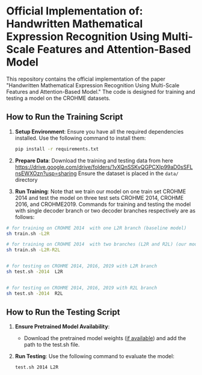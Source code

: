 # Official Implementation of: Handwritten Mathematical Expression Recognition Using Multi-Scale Features and Attention-Based Model

This repository contains the official implementation of the paper "Handwritten Mathematical Expression Recognition Using Multi-Scale Features and Attention-Based Model." The code is designed for training and testing a model on the CROHME datasets.

## How to Run the Training Script

1. **Setup Environment**:
   Ensure you have all the required dependencies installed. Use the following command to install them:
   ```bash
   pip install -r requirements.txt
   ```

2. **Prepare Data**:
   Download the training and testing data from here https://drive.google.com/drive/folders/1vXQnSSKvQGPCXIp99aD0sSFLnsEWXOzn?usp=sharing
   Ensure the dataset is placed in the `data/` directory 

3. **Run Training**:
   Note that we train our model on one train set CROHME 2014 and test the model on three test sets CROHME 2014, CROHME 2016, and CROHME2019. Commands for training and testing the model with single decoder branch or two decoder branches respectively are as follows:

```bash
# for training on CROHME 2014  with one L2R branch (baseline model)
sh train.sh -L2R

# for training on CROHME 2014  with two branches (L2R and R2L) (our model, ABM)
sh train.sh -L2R-R2L


# for testing on CROHME 2014, 2016, 2019 with L2R branch
sh test.sh -2014  L2R


# for testing on CROHME 2014, 2016, 2019 with R2L branch
sh test.sh -2014  R2L

```

## How to Run the Testing Script

1. **Ensure Pretrained Model Availability**:
   - Download the pretrained model weights ([if available](https://drive.google.com/drive/folders/1vXQnSSKvQGPCXIp99aD0sSFLnsEWXOzn?usp=sharing)) and add the path to the test.sh file.

2. **Run Testing**:
   Use the following command to evaluate the model:
   ```bash
   test.sh 2014 L2R
   ```

